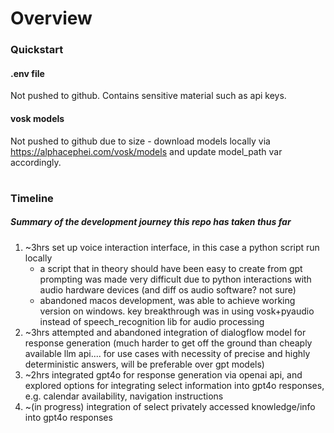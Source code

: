 # Overview

### Quickstart

#### **.env file**
Not pushed to github. Contains sensitive material such as api keys. 

#### **vosk models**
Not pushed to github due to size - download models locally via https://alphacephei.com/vosk/models and update model_path var accordingly.

#

### Timeline
##### *Summary of the development journey this repo has taken thus far*
1) ~3hrs set up voice interaction interface, in this case a python script run locally
	- a script that in theory should have been easy to create from gpt prompting was made very difficult due to python interactions with audio hardware devices (and diff os audio software? not sure)
	- abandoned macos development, was able to achieve working version on windows. key breakthrough was in using vosk+pyaudio instead of speech_recognition lib for audio processing
2) ~3hrs attempted and abandoned integration of dialogflow model for response generation (much harder to get off the ground than cheaply available llm api.... for use cases with necessity of precise and highly deterministic answers, will be preferable over gpt models)
3) ~2hrs integrated gpt4o for response generation via openai api, and explored options for integrating select information into gpt4o responses, e.g. calendar availability, navigation instructions
4) ~(in progress) integration of select privately accessed knowledge/info into gpt4o responses
